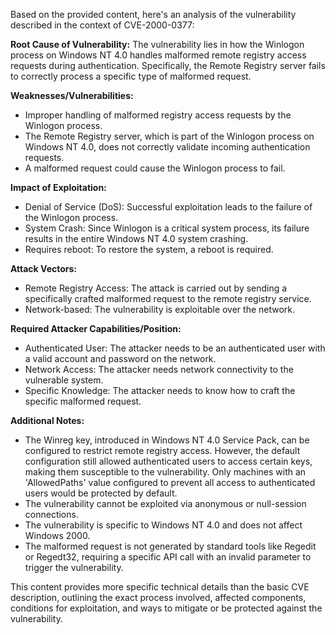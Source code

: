Based on the provided content, here's an analysis of the vulnerability described in the context of CVE-2000-0377:

**Root Cause of Vulnerability:**
The vulnerability lies in how the Winlogon process on Windows NT 4.0 handles malformed remote registry access requests during authentication. Specifically, the Remote Registry server fails to correctly process a specific type of malformed request.

**Weaknesses/Vulnerabilities:**
- Improper handling of malformed registry access requests by the Winlogon process.
- The Remote Registry server, which is part of the Winlogon process on Windows NT 4.0, does not correctly validate incoming authentication requests.
- A malformed request could cause the Winlogon process to fail.

**Impact of Exploitation:**
- Denial of Service (DoS): Successful exploitation leads to the failure of the Winlogon process.
- System Crash: Since Winlogon is a critical system process, its failure results in the entire Windows NT 4.0 system crashing.
- Requires reboot: To restore the system, a reboot is required.

**Attack Vectors:**
- Remote Registry Access: The attack is carried out by sending a specifically crafted malformed request to the remote registry service.
- Network-based: The vulnerability is exploitable over the network.

**Required Attacker Capabilities/Position:**
- Authenticated User: The attacker needs to be an authenticated user with a valid account and password on the network.
- Network Access: The attacker needs network connectivity to the vulnerable system.
- Specific Knowledge: The attacker needs to know how to craft the specific malformed request.

**Additional Notes:**
- The Winreg key, introduced in Windows NT 4.0 Service Pack, can be configured to restrict remote registry access. However, the default configuration still allowed authenticated users to access certain keys, making them susceptible to the vulnerability. Only machines with an 'AllowedPaths' value configured to prevent all access to authenticated users would be protected by default.
- The vulnerability cannot be exploited via anonymous or null-session connections.
- The vulnerability is specific to Windows NT 4.0 and does not affect Windows 2000.
- The malformed request is not generated by standard tools like Regedit or Regedt32, requiring a specific API call with an invalid parameter to trigger the vulnerability.

This content provides more specific technical details than the basic CVE description, outlining the exact process involved, affected components, conditions for exploitation, and ways to mitigate or be protected against the vulnerability.